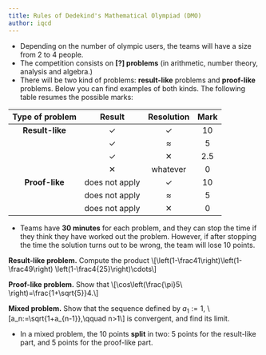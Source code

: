```yaml
---
title: Rules of Dedekind's Mathematical Olympiad (DMO)
author: iqcd
---
```


* Depending on the number of olympic users, the teams will have a size from 2 to 4 people.
* The competition consists on **[?] problems** (in arithmetic, number theory, analysis and algebra.)
* There will be two kind of problems: **result-like** problems and **proof-like** problems. Below you can find examples of both kinds. The following table resumes the possible marks:

|Type of problem       | Result | Resolution | Mark |
|:-------------:|:--------:|:------------:|:------:|
| **Result-like** | ✓     | ✓         | 10   |
|             | ✓     | ≈          | 5    |
|             | ✓     | ✕          | 2.5  |
|             |✕        | whatever           | 0    |
| **Proof-like**  | does not apply      | ✓         | 10   |
|             | does not apply      | ≈         | 5    |
|             | does not apply      | ✕          | 0    |

* Teams have **30 minutes** for each problem, and they can stop the time if they think they have worked out the problem. However, if after stopping the time the solution turns out to be wrong, the team will lose 10 points. 

<span class="capsule">**Result-like problem.**</span> Compute the product
\\[\left(1-\frac41\right)\left(1-\frac49\right)
\left(1-\frac4{25}\right)\cdots\\]

<span class="capsule">**Proof-like problem.**</span> Show that
\\[\cos\left(\frac{\pi}5\ \right)=\frac{1+\sqrt{5}}4.\\]

<span class="capsule">**Mixed problem.**</span> Show that the sequence defined by $a_1:=1$,
\\[a_n:=\sqrt{1+a_{n-1}},\qquad n>1\\]
is convergent, and find its limit.

* In a mixed problem, the 10 points **split** in two: 5 points for the result-like part, and 5 points for the proof-like part. 
